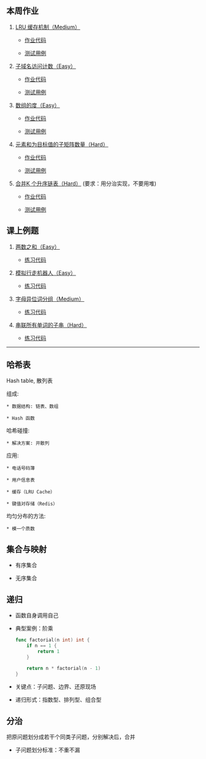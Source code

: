本周作业
----------
1. [LRU 缓存机制（Medium）](https://leetcode-cn.com/problems/lru-cache/)

    * [作业代码](./homework/lc146_lru_cache.go)
    
    * [测试用例](./homework/lc146_lru_cache_test.go)
    
2. [子域名访问计数（Easy）](https://leetcode-cn.com/problems/subdomain-visit-count/) 

    * [作业代码](./homework/lc811_subdomain_visit_count.go)
    
    * [测试用例](./homework/lc811_subdomain_visit_count_test.go)
    
3. [数组的度（Easy）](https://leetcode-cn.com/problems/degree-of-an-array/)

    * [作业代码](./homework/lc697_degree_of_an_array.go)
    
    * [测试用例](./homework/lc697_degree_of_an_array_test.go)
    
4. [元素和为目标值的子矩阵数量（Hard）](https://leetcode-cn.com/problems/number-of-submatrices-that-sum-to-target/)

    * [作业代码](./homework/lc1074_number_of_submatrices_that_sum_to_target.go)
    
    * [测试用例](./homework/lc1074_number_of_submatrices_that_sum_to_target_test.go)

5. [合并K 个升序链表（Hard）](https://leetcode-cn.com/problems/merge-k-sorted-lists/) (要求：用分治实现，不要用堆)

    * [作业代码](./homework/lc23_merge_k_sorted_lists.go)
    
    * [测试用例](./homework/lc23_merge_k_sorted_lists_test.go)
    

课上例题
----------

1. [两数之和（Easy）](https://leetcode-cn.com/problems/two-sum/description/)

    * [练习代码](./lessons/lc1_two_sum.go)

2. [模拟行走机器人（Easy）](https://leetcode-cn.com/problems/walking-robot-simulation/)

    * [练习代码](./lessons/lc874_walking_robot_simulation.go)

3. [字母异位词分组（Medium）](https://leetcode-cn.com/problems/group-anagrams/)

    * [练习代码](./lessons/lc49_group_anagrams.go)

4. [串联所有单词的子串（Hard）](https://leetcode-cn.com/problems/substring-with-concatenation-of-all-words/)

    * [练习代码](./lessons/lc30_substring_with_concatenation_of_all_words.go)


-----------------------------------

哈希表
--------
Hash table, 散列表

组成: 

    * 数据结构: 链表、数组
    
    * Hash 函数

哈希碰撞:
    
    * 解决方案: 开散列

应用:
    
    * 电话号码簿
    
    * 用户信息表
    
    * 缓存（LRU Cache）
    
    * 键值对存储（Redis）

均匀分布的方法:

    * 模一个质数


集合与映射
---------

* 有序集合

* 无序集合


递归
-----------

* 函数自身调用自己

* 典型案例：阶乘
    
    ```go
    func factorial(n int) int {
        if n == 1 {
      	    return 1
        }
      
        return n * factorial(n - 1) 
    }
    ```
    
 * 关键点：子问题、边界、还原现场
 
 * 递归形式：指数型、排列型、组合型
 
 
 分治
 ---------
 把原问题划分成若干个同类子问题，分别解决后，合并
 
 * 子问题划分标准：不重不漏
 
 
 
 
 
 